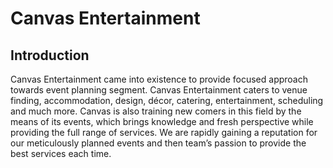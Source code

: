 # Canvas Entertainment

## Introduction
Canvas Entertainment came into existence to provide focused approach towards event planning segment. Canvas Entertainment caters to venue finding, accommodation, design, décor, catering, entertainment, scheduling and much more.  Canvas is also training new comers in this field by the means of its events, which brings knowledge and fresh perspective while providing the full range of services.  We are rapidly gaining a reputation for our meticulously planned events and then team’s passion to provide the best services each time.


